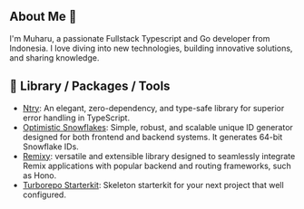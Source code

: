 ## About Me 🤔

I'm Muharu, a passionate Fullstack Typescript and Go developer from Indonesia. I love diving into new technologies, building innovative solutions, and sharing knowledge.

## 🚀 Library / Packages / Tools
- [Ntry](https://www.npmjs.com/package/ntry): An elegant, zero-dependency, and type-safe library for superior error handling in TypeScript.
- [Optimistic Snowflakes](https://www.npmjs.com/package/optimistic-snowflakes): Simple, robust, and scalable unique ID generator designed for both frontend and backend systems. It generates 64-bit Snowflake IDs. 
- [Remixy](https://www.npmjs.com/package/remixy): versatile and extensible library designed to seamlessly integrate Remix applications with popular backend and routing frameworks, such as Hono.
- [Turborepo Starterkit](https://github.com/giverve/starterkit): Skeleton starterkit for your next project that well configured.
